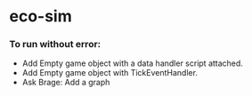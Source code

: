# eco-sim

### To run without error:
- Add Empty game object with a data handler script attached.
- Add Empty game object with TickEventHandler.
- Ask Brage: Add a graph
